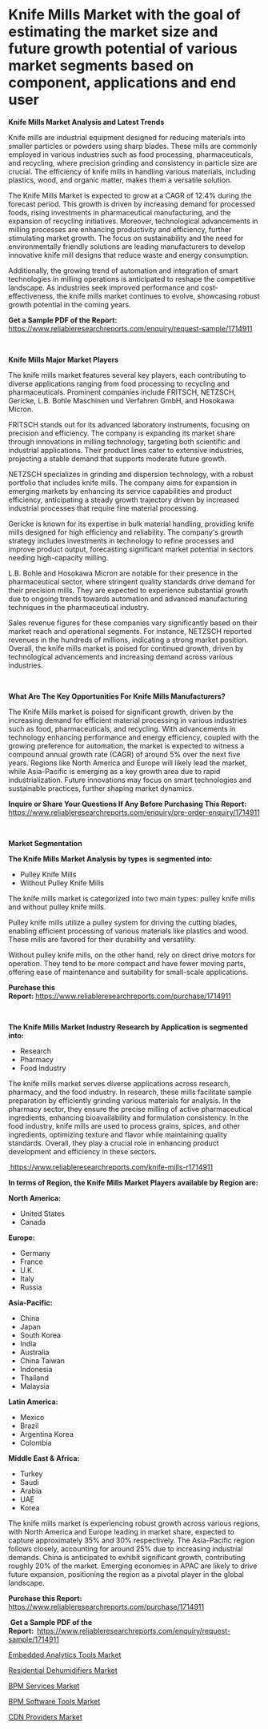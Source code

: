 <p><h1>Knife Mills Market with the goal of estimating the market size and future growth potential of various market segments based on component, applications and end user</h1></p><p><strong>Knife Mills Market Analysis and Latest Trends</strong></p>
<p><p>Knife mills are industrial equipment designed for reducing materials into smaller particles or powders using sharp blades. These mills are commonly employed in various industries such as food processing, pharmaceuticals, and recycling, where precision grinding and consistency in particle size are crucial. The efficiency of knife mills in handling various materials, including plastics, wood, and organic matter, makes them a versatile solution.</p><p>The Knife Mills Market is expected to grow at a CAGR of 12.4% during the forecast period. This growth is driven by increasing demand for processed foods, rising investments in pharmaceutical manufacturing, and the expansion of recycling initiatives. Moreover, technological advancements in milling processes are enhancing productivity and efficiency, further stimulating market growth. The focus on sustainability and the need for environmentally friendly solutions are leading manufacturers to develop innovative knife mill designs that reduce waste and energy consumption. </p><p>Additionally, the growing trend of automation and integration of smart technologies in milling operations is anticipated to reshape the competitive landscape. As industries seek improved performance and cost-effectiveness, the knife mills market continues to evolve, showcasing robust growth potential in the coming years.</p></p>
<p><strong>Get a Sample PDF of the Report:&nbsp;</strong> <a href="https://www.reliableresearchreports.com/enquiry/request-sample/1714911?utm_campaign=1563&utm_medium=2&utm_source=Github&utm_content=ia&utm_term=23102024&utm_id=knife-mills">https://www.reliableresearchreports.com/enquiry/request-sample/1714911</a></p>
<p>&nbsp;</p>
<p><strong>Knife Mills Major Market Players</strong></p>
<p><p>The knife mills market features several key players, each contributing to diverse applications ranging from food processing to recycling and pharmaceuticals. Prominent companies include FRITSCH, NETZSCH, Gericke, L.B. Bohle Maschinen und Verfahren GmbH, and Hosokawa Micron.</p><p>FRITSCH stands out for its advanced laboratory instruments, focusing on precision and efficiency. The company is expanding its market share through innovations in milling technology, targeting both scientific and industrial applications. Their product lines cater to extensive industries, projecting a stable demand that supports moderate future growth.</p><p>NETZSCH specializes in grinding and dispersion technology, with a robust portfolio that includes knife mills. The company aims for expansion in emerging markets by enhancing its service capabilities and product efficiency, anticipating a steady growth trajectory driven by increased industrial processes that require fine material processing.</p><p>Gericke is known for its expertise in bulk material handling, providing knife mills designed for high efficiency and reliability. The company's growth strategy includes investments in technology to refine processes and improve product output, forecasting significant market potential in sectors needing high-capacity milling.</p><p>L.B. Bohle and Hosokawa Micron are notable for their presence in the pharmaceutical sector, where stringent quality standards drive demand for their precision mills. They are expected to experience substantial growth due to ongoing trends towards automation and advanced manufacturing techniques in the pharmaceutical industry.</p><p>Sales revenue figures for these companies vary significantly based on their market reach and operational segments. For instance, NETZSCH reported revenues in the hundreds of millions, indicating a strong market position. Overall, the knife mills market is poised for continued growth, driven by technological advancements and increasing demand across various industries.</p></p>
<p>&nbsp;</p>
<p><strong>What Are The Key Opportunities For Knife Mills Manufacturers?</strong></p>
<p><p>The Knife Mills market is poised for significant growth, driven by the increasing demand for efficient material processing in various industries such as food, pharmaceuticals, and recycling. With advancements in technology enhancing performance and energy efficiency, coupled with the growing preference for automation, the market is expected to witness a compound annual growth rate (CAGR) of around 5% over the next five years. Regions like North America and Europe will likely lead the market, while Asia-Pacific is emerging as a key growth area due to rapid industrialization. Future innovations may focus on smart technologies and sustainable practices, further shaping market dynamics.</p></p>
<p><strong>Inquire or Share Your Questions If Any Before Purchasing This Report:</strong> <a href="https://www.reliableresearchreports.com/enquiry/pre-order-enquiry/1714911?utm_campaign=1563&utm_medium=2&utm_source=Github&utm_content=ia&utm_term=23102024&utm_id=knife-mills">https://www.reliableresearchreports.com/enquiry/pre-order-enquiry/1714911</a></p>
<p>&nbsp;</p>
<p><strong>Market Segmentation</strong></p>
<p><strong>The Knife Mills Market Analysis by types is segmented into:</strong></p>
<p><ul><li>Pulley Knife Mills</li><li>Without Pulley Knife Mills</li></ul></p>
<p><p>The knife mills market is categorized into two main types: pulley knife mills and without pulley knife mills. </p><p>Pulley knife mills utilize a pulley system for driving the cutting blades, enabling efficient processing of various materials like plastics and wood. These mills are favored for their durability and versatility.</p><p>Without pulley knife mills, on the other hand, rely on direct drive motors for operation. They tend to be more compact and have fewer moving parts, offering ease of maintenance and suitability for small-scale applications.</p></p>
<p><strong>Purchase this Report:&nbsp;</strong><a href="https://www.reliableresearchreports.com/purchase/1714911?utm_campaign=1563&utm_medium=2&utm_source=Github&utm_content=ia&utm_term=23102024&utm_id=knife-mills">https://www.reliableresearchreports.com/purchase/1714911</a></p>
<p>&nbsp;</p>
<p><strong>The Knife Mills Market Industry Research by Application is segmented into:</strong></p>
<p><ul><li>Research</li><li>Pharmacy</li><li>Food Industry</li></ul></p>
<p><p>The knife mills market serves diverse applications across research, pharmacy, and the food industry. In research, these mills facilitate sample preparation by efficiently grinding various materials for analysis. In the pharmacy sector, they ensure the precise milling of active pharmaceutical ingredients, enhancing bioavailability and formulation consistency. In the food industry, knife mills are used to process grains, spices, and other ingredients, optimizing texture and flavor while maintaining quality standards. Overall, they play a crucial role in enhancing product development and efficiency in these sectors.</p></p>
<p><a href="https://www.reliableresearchreports.com/knife-mills-r1714911?utm_campaign=1563&utm_medium=2&utm_source=Github&utm_content=ia&utm_term=23102024&utm_id=knife-mills">&nbsp;https://www.reliableresearchreports.com/knife-mills-r1714911</a></p>
<p><strong>In terms of Region, the Knife Mills Market Players available by Region are:</strong></p>
<p>
    <p> <strong> North America: </strong>
        <ul>
            <li>United States</li>
            <li>Canada</li>
        </ul>
        </p> 
    <p> <strong> Europe: </strong>
        <ul>
            <li>Germany</li>
            <li>France</li>
            <li>U.K.</li>
            <li>Italy</li>
            <li>Russia</li>
        </ul>
        </p> 
    <p> <strong> Asia-Pacific: </strong>
        <ul>
            <li>China</li>
            <li>Japan</li>
            <li>South Korea</li>
            <li>India</li>
            <li>Australia</li>
            <li>China Taiwan</li>
            <li>Indonesia</li>
            <li>Thailand</li>
            <li>Malaysia</li>
        </ul>
        </p> 
    <p> <strong> Latin America: </strong>
        <ul>
            <li>Mexico</li>
            <li>Brazil</li>
            <li>Argentina Korea</li>
            <li>Colombia</li>
        </ul>
        </p> 
    <p> <strong> Middle East & Africa: </strong>
        <ul>
            <li>Turkey</li>
            <li>Saudi</li>
            <li>Arabia</li>
            <li>UAE</li>
            <li>Korea</li>
        </ul>
    </p>
    </p>
<p><p>The knife mills market is experiencing robust growth across various regions, with North America and Europe leading in market share, expected to capture approximately 35% and 30% respectively. The Asia-Pacific region follows closely, accounting for around 25% due to increasing industrial demands. China is anticipated to exhibit significant growth, contributing roughly 20% of the market. Emerging economies in APAC are likely to drive future expansion, positioning the region as a pivotal player in the global landscape.</p></p>
<p><strong>Purchase this Report: </strong><a href="https://www.reliableresearchreports.com/purchase/1714911?utm_campaign=1563&utm_medium=2&utm_source=Github&utm_content=ia&utm_term=23102024&utm_id=knife-mills">https://www.reliableresearchreports.com/purchase/1714911</a></p>
<p>&nbsp;<strong>Get a Sample PDF of the Report:&nbsp;&nbsp;</strong><a href="https://www.reliableresearchreports.com/enquiry/request-sample/1714911?utm_campaign=1563&utm_medium=2&utm_source=Github&utm_content=ia&utm_term=23102024&utm_id=knife-mills">https://www.reliableresearchreports.com/enquiry/request-sample/1714911</a></p>
<p><strong></strong></p>
<p><p><a href="https://www.linkedin.com/pulse/market-insights-global-embedded-analytics-tools-forecast-zkgec?utm_campaign=1563&utm_medium=2&utm_source=Github&utm_content=ia&utm_term=23102024&utm_id=knife-mills">Embedded Analytics Tools Market</a></p><p><a href="https://github.com/petbigbeepjn/Market-Research-Report-List-1/blob/main/residential-dehumidifiers-market.md?utm_campaign=1563&utm_medium=2&utm_source=Github&utm_content=ia&utm_term=23102024&utm_id=knife-mills">Residential Dehumidifiers Market</a></p><p><a href="https://www.linkedin.com/pulse/global-bpm-services-market-opportunities-challenges2024-ivutc?utm_campaign=1563&utm_medium=2&utm_source=Github&utm_content=ia&utm_term=23102024&utm_id=knife-mills">BPM Services Market</a></p><p><a href="https://www.linkedin.com/pulse/navigating-global-bpm-software-tools-market-landscape-trends-curvc?utm_campaign=1563&utm_medium=2&utm_source=Github&utm_content=ia&utm_term=23102024&utm_id=knife-mills">BPM Software Tools Market</a></p><p><a href="https://www.linkedin.com/pulse/cdn-providers-market-global-regional-analysis-2024--ukjyc?utm_campaign=1563&utm_medium=2&utm_source=Github&utm_content=ia&utm_term=23102024&utm_id=knife-mills">CDN Providers Market</a></p></p>